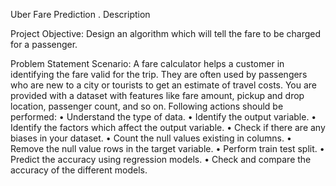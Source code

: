 Uber Fare Prediction .
Description

Project Objective: 
Design an algorithm which will tell the fare to be charged for a passenger.

Problem Statement Scenario: 
A fare calculator helps a customer in identifying the fare valid for the trip. They are often used by passengers who are new to a city or tourists to get an estimate of travel costs.
You are provided with a dataset with features like fare amount, pickup and drop location, passenger count, and so on.
Following actions should be performed:
    • Understand the type of data.
    • Identify the output variable.
    • Identify the factors which affect the output variable.
    • Check if there are any biases in your dataset.
    • Count the null values existing in columns.
    • Remove the null value rows in the target variable.
    • Perform train test split.
    • Predict the accuracy using regression models.
    • Check and compare the accuracy of the different models.